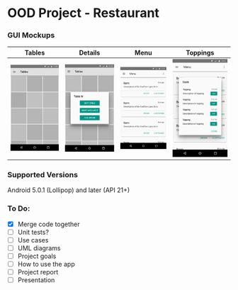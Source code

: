 # OOD Project - Restaurant

### GUI Mockups
|     Tables    |     Details     |     Menu    |    Toppings    |
|---------------|-----------------|-------------|----------------|
|![Tables][tbls]|![Details][tdets]|![Menu][menu]|![Toppings][top]|

### Supported Versions
Android 5.0.1 (Lollipop) and later (API 21+)

### To Do:
- [x] Merge code together
- [ ] Unit tests?
- [ ] Use cases
- [ ] UML diagrams
- [ ] Project goals
- [ ] How to use the app
- [ ] Project report
- [ ] Presentation

[tbls]: resources/tables.png
[tdets]: resources/tables_dialog.png
[menu]: resources/menu.png
[top]: resources/menu_dialog.png
